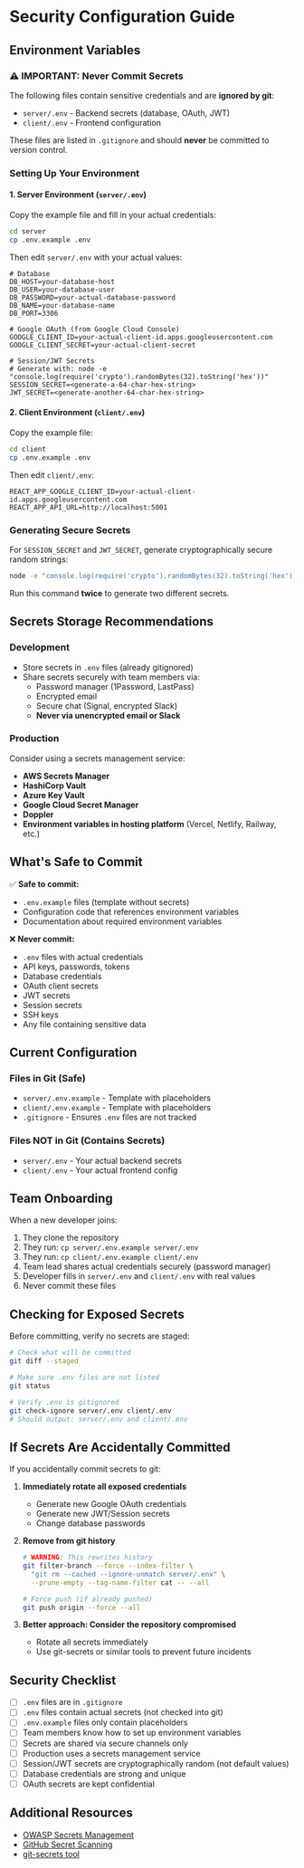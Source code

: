 # Security Configuration Guide

## Environment Variables

### ⚠️ IMPORTANT: Never Commit Secrets

The following files contain sensitive credentials and are **ignored by git**:
- `server/.env` - Backend secrets (database, OAuth, JWT)
- `client/.env` - Frontend configuration

These files are listed in `.gitignore` and should **never** be committed to version control.

### Setting Up Your Environment

#### 1. Server Environment (`server/.env`)

Copy the example file and fill in your actual credentials:

```bash
cd server
cp .env.example .env
```

Then edit `server/.env` with your actual values:

```env
# Database
DB_HOST=your-database-host
DB_USER=your-database-user
DB_PASSWORD=your-actual-database-password
DB_NAME=your-database-name
DB_PORT=3306

# Google OAuth (from Google Cloud Console)
GOOGLE_CLIENT_ID=your-actual-client-id.apps.googleusercontent.com
GOOGLE_CLIENT_SECRET=your-actual-client-secret

# Session/JWT Secrets
# Generate with: node -e "console.log(require('crypto').randomBytes(32).toString('hex'))"
SESSION_SECRET=<generate-a-64-char-hex-string>
JWT_SECRET=<generate-another-64-char-hex-string>
```

#### 2. Client Environment (`client/.env`)

Copy the example file:

```bash
cd client
cp .env.example .env
```

Then edit `client/.env`:

```env
REACT_APP_GOOGLE_CLIENT_ID=your-actual-client-id.apps.googleusercontent.com
REACT_APP_API_URL=http://localhost:5001
```

### Generating Secure Secrets

For `SESSION_SECRET` and `JWT_SECRET`, generate cryptographically secure random strings:

```bash
node -e "console.log(require('crypto').randomBytes(32).toString('hex'))"
```

Run this command **twice** to generate two different secrets.

## Secrets Storage Recommendations

### Development
- Store secrets in `.env` files (already gitignored)
- Share secrets securely with team members via:
  - Password manager (1Password, LastPass)
  - Encrypted email
  - Secure chat (Signal, encrypted Slack)
  - **Never via unencrypted email or Slack**

### Production
Consider using a secrets management service:
- **AWS Secrets Manager**
- **HashiCorp Vault**
- **Azure Key Vault**
- **Google Cloud Secret Manager**
- **Doppler**
- **Environment variables in hosting platform** (Vercel, Netlify, Railway, etc.)

## What's Safe to Commit

✅ **Safe to commit:**
- `.env.example` files (template without secrets)
- Configuration code that references environment variables
- Documentation about required environment variables

❌ **Never commit:**
- `.env` files with actual credentials
- API keys, passwords, tokens
- Database credentials
- OAuth client secrets
- JWT secrets
- Session secrets
- SSH keys
- Any file containing sensitive data

## Current Configuration

### Files in Git (Safe)
- `server/.env.example` - Template with placeholders
- `client/.env.example` - Template with placeholders
- `.gitignore` - Ensures `.env` files are not tracked

### Files NOT in Git (Contains Secrets)
- `server/.env` - Your actual backend secrets
- `client/.env` - Your actual frontend config

## Team Onboarding

When a new developer joins:

1. They clone the repository
2. They run: `cp server/.env.example server/.env`
3. They run: `cp client/.env.example client/.env`
4. Team lead shares actual credentials securely (password manager)
5. Developer fills in `server/.env` and `client/.env` with real values
6. Never commit these files

## Checking for Exposed Secrets

Before committing, verify no secrets are staged:

```bash
# Check what will be committed
git diff --staged

# Make sure .env files are not listed
git status

# Verify .env is gitignored
git check-ignore server/.env client/.env
# Should output: server/.env and client/.env
```

## If Secrets Are Accidentally Committed

If you accidentally commit secrets to git:

1. **Immediately rotate all exposed credentials**
   - Generate new Google OAuth credentials
   - Generate new JWT/Session secrets
   - Change database passwords

2. **Remove from git history**
   ```bash
   # WARNING: This rewrites history
   git filter-branch --force --index-filter \
     "git rm --cached --ignore-unmatch server/.env" \
     --prune-empty --tag-name-filter cat -- --all

   # Force push (if already pushed)
   git push origin --force --all
   ```

3. **Better approach: Consider the repository compromised**
   - Rotate all secrets immediately
   - Use git-secrets or similar tools to prevent future incidents

## Security Checklist

- [ ] `.env` files are in `.gitignore`
- [ ] `.env` files contain actual secrets (not checked into git)
- [ ] `.env.example` files only contain placeholders
- [ ] Team members know how to set up environment variables
- [ ] Secrets are shared via secure channels only
- [ ] Production uses a secrets management service
- [ ] Session/JWT secrets are cryptographically random (not default values)
- [ ] Database credentials are strong and unique
- [ ] OAuth secrets are kept confidential

## Additional Resources

- [OWASP Secrets Management](https://owasp.org/www-community/vulnerabilities/Use_of_hard-coded_password)
- [GitHub Secret Scanning](https://docs.github.com/en/code-security/secret-scanning/about-secret-scanning)
- [git-secrets tool](https://github.com/awslabs/git-secrets)
